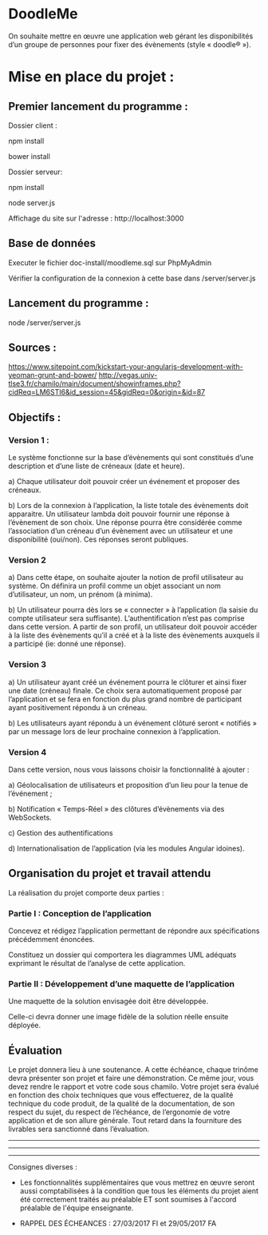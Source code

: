 # DoodleMe

On souhaite mettre en œuvre une application web gérant les disponibilités d’un groupe de personnes pour fixer des évènements (style « doodle® »).


# Mise en place du projet :
## Premier lancement du programme :
Dossier client :

npm install

bower install


Dossier serveur:

npm install

node server.js

Affichage du site sur l'adresse : http://localhost:3000

## Base de données
Executer le fichier doc-install/moodleme.sql sur PhpMyAdmin

Vérifier la configuration de la connexion à cette base dans /server/server.js

## Lancement du programme : 
node /server/server.js

## Sources :
https://www.sitepoint.com/kickstart-your-angularjs-development-with-yeoman-grunt-and-bower/
http://vegas.univ-tlse3.fr/chamilo/main/document/showinframes.php?cidReq=LM6STI6&id_session=45&gidReq=0&origin=&id=87



## Objectifs :
### Version 1 :

Le système fonctionne sur la base d’évènements qui sont constitués d’une description et d’une liste de créneaux (date et heure).

a) Chaque utilisateur doit pouvoir créer un événement et proposer des créneaux.

b) Lors de la connexion à l’application, la liste totale des évènements doit apparaitre. Un utilisateur lambda doit pouvoir fournir une réponse à l’évènement de son choix. Une réponse pourra être considérée comme l’association d’un créneau d’un évènement avec un utilisateur et une disponibilité (oui/non). Ces réponses seront publiques.

### Version 2

a) Dans cette étape, on souhaite ajouter la notion de profil utilisateur au système. On définira un profil comme un objet associant un nom d’utilisateur, un nom, un prénom (à minima).

b) Un utilisateur pourra dès lors se « connecter » à l’application (la saisie du compte utilisateur sera suffisante). L’authentification n’est pas comprise dans cette version. A partir de son profil, un utilisateur doit pouvoir accéder à la liste des évènements qu’il a créé et à la liste des évènements auxquels il a participé (ie: donné une réponse).

### Version 3

a) Un utilisateur ayant créé un événement pourra le clôturer et ainsi fixer une date (créneau) finale. Ce choix sera automatiquement proposé par l’application et se fera en fonction du plus grand nombre de participant ayant positivement répondu à un créneau.

b) Les utilisateurs ayant répondu à un événement clôturé seront « notifiés » par un message lors de leur prochaine connexion à l’application.

### Version 4

Dans cette version, nous vous laissons choisir la fonctionnalité à ajouter :

a) Géolocalisation de utilisateurs et proposition d’un lieu pour la tenue de l’événement ;

b) Notification « Temps-Réel » des clôtures d’évènements via des WebSockets.

c) Gestion des authentifications

d) Internationalisation de l’application (via les modules Angular idoines).



## Organisation du projet et travail attendu

La réalisation du projet comporte deux parties :

### Partie I : Conception de l’application

Concevez et rédigez l’application permettant de répondre aux spécifications précédemment énoncées. 

Constituez un dossier qui comportera les diagrammes UML adéquats exprimant le résultat de l’analyse de cette application.

### Partie II : Développement d’une maquette de l’application

Une maquette de la solution envisagée doit être développée. 

Celle-ci devra donner une image fidèle de la solution réelle ensuite déployée.



## Évaluation

Le projet donnera lieu à une soutenance. A cette échéance, chaque trinôme devra présenter son projet et faire une démonstration. Ce même jour, vous devez rendre le rapport et votre code sous chamilo. Votre projet sera évalué en fonction des choix techniques que vous effectuerez, de la qualité technique du code produit, de la qualité de la documentation, de son respect du sujet, du respect de l’échéance, de l’ergonomie de votre application et de son allure générale. Tout retard dans la fourniture des livrables sera sanctionné dans l’évaluation.
_____________________________________________________________________________________________________________
_____________________________________________________________________________________________________________
_____________________________________________________________________________________________________________

Consignes diverses :

- Les fonctionnalités supplémentaires que vous mettrez en œuvre seront aussi comptabilisées à la condition que tous les éléments du projet aient été correctement traités au préalable ET sont soumises à l'accord préalable de l'équipe enseignante.

- RAPPEL DES ÉCHEANCES : 27/03/2017 FI et 29/05/2017 FA
